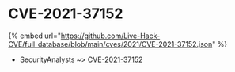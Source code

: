# CVE-2021-37152
{% embed url="https://github.com/Live-Hack-CVE/full_database/blob/main/cves/2021/CVE-2021-37152.json" %}

* SecurityAnalysts ~> [CVE-2021-37152](https://www.alice-snow.ru/2021/database/cve-2021-37152/cve-2021-37152-securityanalysts)